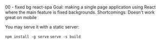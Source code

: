 00 - fixed bg react-spa
Goal: making a single page application using React where the main feature is fixed backgrounds.
Shortcomings: Doesn't work great on mobile

You may serve it with a static server:

  `npm install -g serve`
  `serve -s build`